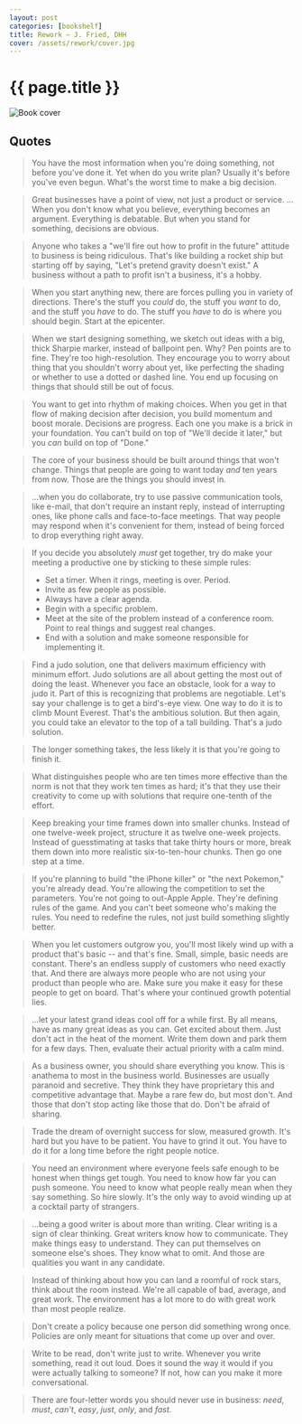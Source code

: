 ```yaml
---
layout: post
categories: [bookshelf]
title: Rework — J. Fried, DHH
cover: /assets/rework/cover.jpg
---
```

# {{ page.title }}

<img class="floatcover" src="{{ page.cover }}" alt="Book cover" />

## Quotes

> You have the most information when you're doing something, not before you've done it. Yet when do you write plan? Usually it's before you've even begun. What's the worst time to make a big decision.

> Great businesses have a point of view, not just a product or service. ... When you don't know what you believe, everything becomes an argument. Everything is debatable. But when you stand for something, decisions are obvious.

> Anyone who takes a "we'll fire out how to profit in the future" attitude to business is being ridiculous. That's like building a rocket ship but starting off by saying, "Let's pretend gravity doesn't exist." A business without a path to profit isn't a business, it's a hobby.

> When you start anything new, there are forces pulling you in variety of directions. There's the stuff you *could* do, the stuff you *want* to do, and the stuff you *have* to do. The stuff you *have* to do is where you should begin. Start at the epicenter.

> When we start designing something, we sketch  out ideas with a big, thick Sharpie marker, instead of ballpoint pen. Why? Pen points are to fine. They're too high-resolution. They encourage you to worry about thing that you shouldn't worry about yet, like perfecting the shading or whether to use a dotted or dashed line. You end up focusing on things that should still be out of focus.

> You want to get into rhythm of making choices. When you get in that flow of making decision after decision, you build momentum and boost morale. Decisions are progress. Each one you make is a brick in your foundation. You can't build on top of "We'll decide it later," but you *can* build on top of "Done."

> The core of your business should be built around things that won't change. Things that people are going to want today *and* ten years from now. Those are the things you should invest in.

> ...when you do collaborate, try to use passive communication tools, like e-mail, that don't require an instant reply, instead of interrupting ones, like phone calls and face-to-face meetings. That way people may respond when it's convenient for them, instead of being forced to drop everything right away.

> If you decide you absolutely *must* get together, try do make your meeting a productive one by sticking to these simple rules:
> - Set a timer. When it rings, meeting is over. Period.
> - Invite as few people as possible.
> - Always have a clear agenda.
> - Begin with a specific problem.
> - Meet at the site of the problem instead of a conference room. Point to real things and suggest real changes.
> - End with a solution and make someone responsible for implementing it.

> Find a judo solution, one that delivers maximum efficiency with minimum effort. Judo solutions are all about getting the most out of doing the least. Whenever you face an obstacle, look for a way to judo it. Part of this is recognizing that problems are negotiable. Let's say your challenge is to get a bird's-eye view. One way to do it is to climb Mount Everest. That's the ambitious solution. But then again, you could take an elevator to the top of a tall building. That's a judo solution.

> The longer something takes, the less likely it is that you're going to finish it.

> What distinguishes people who are ten times more effective than the norm is not that they work ten times as hard; it's that they use their creativity to come up with solutions that require one-tenth of the effort.

> Keep breaking your time frames down into smaller chunks. Instead of one twelve-week project, structure it as twelve one-week projects. Instead of guesstimating at tasks that take thirty hours or more, break them down into more realistic six-to-ten-hour chunks. Then go one step at a time.

> If you're planning to build "the iPhone killer" or "the next Pokemon," you're already dead. You're allowing the competition to set the parameters. You're not going to out-Apple Apple. They're defining rules of the game. And you can't beet someone who's making the rules. You need to redefine the rules, not just build something slightly better.

> When you let customers outgrow you, you'll most likely wind up with a product that's basic -- and that's fine. Small, simple, basic needs are constant. There's an endless supply of customers who need exactly that. And there are always more people who are not using your product than people who are. Make sure you make it easy for these people to get on board. That's where your continued growth potential lies.

> ...let your latest grand ideas cool off for a while first. By all means, have as many great ideas as you can. Get excited about them. Just don't act in the heat of the moment. Write them down and park them for a few days. Then, evaluate their actual priority with a calm mind.

> As a business owner, you should share everything you know. This is anathema to most in the business world. Businesses are usually paranoid and secretive. They think they have proprietary this and competitive advantage that. Maybe a rare few do, but most don't. And those that don't stop acting like those that do. Don't be afraid of sharing.

> Trade the dream of overnight success for slow, measured growth. It's hard but you have to be patient. You have to grind it out. You have to do it for a long time before the right people notice.

> You need an environment where everyone feels safe enough to be honest when things get tough. You need to know how far you can push someone. You need to know  what people really mean when they say something. So hire slowly. It's the only way to avoid winding up at a cocktail party of strangers.

> ...being a good writer is about more than writing. Clear writing is a sign of clear thinking. Great writers know how to communicate. They make things easy to understand. They can put themselves on someone else's shoes. They know what to omit. And those are qualities you want in any candidate.

> Instead of thinking about how you can land a roomful of rock stars, think about the room instead. We're all capable of bad, average, and great work. The environment has a lot more to do with great work than most people realize.

> Don't create a policy because one person did something wrong once. Policies are only meant for situations that come up over and over.

> Write to be read, don't write just to write. Whenever you write something, read it out loud. Does it sound the way it would if you were actually talking to someone? If not, how can you make it more conversational.

> There are four-letter words you should never use in business: *need*, *must*, *can't*, *easy*, *just*, *only*, and *fast*.
